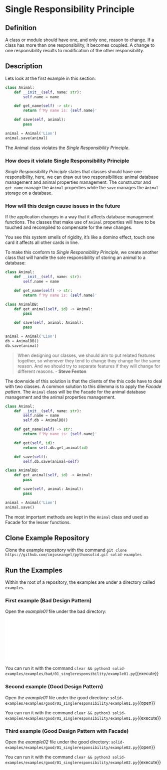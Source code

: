 # Single Responsibility Principle

## Definition

A class or module should have one, and only one, reason to change. If a class has more than one responsibility, it becomes coupled. A change to one responsibility results to modification of the other responsibility.

## Description

Lets look at the first example in this section:

```python
class Animal:
    def __init__(self, name: str):
        self.name = name

    def get_name(self) -> str:
        return f'My name is: {self.name}'

    def save(self, animal):
        pass

animal = Animal('Lion')
animal.save(animal)
```

The Animal class violates the *Single Responsibility Principle*.

### How does it violate Single Responsibility Principle

*Single Responsibility Principle* states that classes should have one responsibility, here, we can draw out two responsibilities: animal database management and animal properties management. The constructor and `get_name` manage the `Animal` properties while the `save` manages the `Animal` storage on a database.

### How will this design cause issues in the future

If the application changes in a way that it affects database management functions. The classes that make use of `Animal` properties will have to be touched and recompiled to compensate for the new changes.

You see this system smells of rigidity, it’s like a domino effect, touch one card it affects all other cards in line.

To make this conform to *Single Responsibility Principle*, we create another class that will handle the sole responsibility of storing an animal to a database:

```python
class Animal:
    def __init__(self, name: str):
        self.name = name

    def get_name(self) -> str:
        return f'My name is: {self.name}'

class AnimalDB:
    def get_animal(self, id) -> Animal:
        pass

    def save(self, animal: Animal):
        pass

animal = Animal('Lion')
db = AnimalDB()
db.save(animal)
```

> When designing our classes, we should aim to put related features together, so whenever they tend to change they change for the same reason.  And we should try to separate features if they will change for different reasons. - **Steve Fenton**

The downside of this solution is that the clients of the this code have to deal with two classes.  A common solution to this dilemma is to apply the *Facade pattern*. The `Animal` class will be the Facade for the animal database management and the animal properties management.

```python
class Animal:
    def __init__(self, name: str):
        self.name = name
        self.db = AnimalDB()

    def get_name(self) -> str:
        return f'My name is: {self.name}'

    def get(self, id):
        return self.db.get_animal(id)

    def save(self):
        self.db.save(animal=self)

class AnimalDB:
    def get_animal(self, id) -> Animal:
        pass

    def save(self, animal: Animal):
        pass

animal = Animal('Lion')
animal.save()
```

The most important methods are kept in the `Animal` class and used as Facade for the lesser functions.

## Clone Example Repository

Clone the example repository with the command `git clone https://github.com/imjoseangel/pythonsolid.git solid-examples`

## Run the Examples

Within the root of a repository, the examples are under a directory called `examples`.

### First example (Bad Design Pattern)

Open the *example01* file under the bad directory: ![`solid-examples/examples/bad/01_singleresponsibility/example01.py`](examples/bad/01_singleresponsibility/example01.py)

You can run it with the command `clear && python3 solid-examples/examples/bad/01_singleresponsibility/example01.py`{{execute}}

### Second example (Good Design Pattern)

Open the *example01* file under the good directory: `solid-examples/examples/good/01_singleresponsibility/example01.py`{{open}}

You can run it with the command `clear && python3 solid-examples/examples/good/01_singleresponsibility/example01.py`{{execute}}

### Third example (Good Design Pattern with Facade)

Open the *example02* file under the good directory: `solid-examples/examples/good/01_singleresponsibility/example02.py`{{open}}

You can run it with the command `clear && python3 solid-examples/examples/good/01_singleresponsibility/example02.py`{{execute}}
